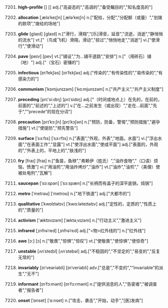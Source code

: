 7201. **high-profile**
[]  []
adj.["高姿态的","高调的","备受瞩目的","知名度高的"]  

7202. **allocation**
[ˌæləˈkeɪʃn]  [ˌæləˈkeɪʃn]
n.["配给，分配","分配额（或量）","划拨的款项","拨给的场地"]  

7203. **glide**
[glaɪd]  [ɡlaɪd]
n.["滑行，滑翔","[乐]滑音，延音","流逝，消逝","静悄悄的流水"]  vt.["（鸟或飞机）滑翔，滑动","掠过","悄悄地走","消逝"]  vi.["使滑行","使滑动"]  

7204. **pave**
[peɪv]  [pev]
vt.["铺设","为…铺平道路","安排"]  n.["（用砖石）铺（地）"]  adj.["（宝石）密镶的"]  

7205. **infectious**
[ɪnˈfekʃəs]  [ɪnˈfɛkʃəs]
adj.["传染的","有传染性的","易传染的","有感染力的"]  

7206. **communism**
[ˈkɒmjunɪzəm]  [ˈkɑ:mjunɪzəm]
n.["共产主义","共产主义制度"]  

7207. **preceding**
[prɪ'si:dɪŋ]  [prɪˈsidɪŋ]
adj.["（时间或地点上）在先的，在前的，前面的","前述的","上述的"]  v.["在…之前发生（或出现）","走在…前面","先于","“precede”的现在分词"]  

7208. **precaution**
[prɪˈkɔ:ʃn]  [prɪˈkɔʃən]
n.["预防，防备，警惕","预防措施","避孕措施"]  vt.["使提防","预先警告"]  

7209. **surface**
[ˈsɜ:fɪs]  [ˈsɜ:rfɪs]
n.["表面","外观，外表","地面。水面"]  vi.["浮出水面","在表面工作","显露"]  vt.["使浮出水面","使成平面"]  adj.["表面的，外观的","外表上的，平地上的","肤浅的"]  

7210. **fry**
[fraɪ]  [fraɪ]
n.["鱼苗，鱼秧","弗赖伊（姓氏）","油炸食物","（口语）烦恼，愤激"]  vi.["用油煎","用油炸烤炒","油炸"]  vt.["油炸","油煎","（美俚）使被处电刑","瓦解"]  

7211. **saucepan**
[ˈsɔ:spən]  [ˈsɔ:spæn]
n.["长柄而有盖子的深平底锅，炖锅"]  

7212. **metro**
[ˈmetrəʊ]  [ˈmetroʊ]
n.["地下铁道"]  adj.["大都市的"]  

7213. **qualitative**
[ˈkwɒlɪtətɪv]  [ˈkwɑ:ləteɪtətɪv]
adj.["定性的，定质的","性质上的","质量的"]  

7214. **activism**
['æktɪvɪzəm]  [ˈæktəˌvɪzəm]
n.["行动主义","激进主义"]  

7215. **infrared**
[ˌɪnfrəˈred]  [ˌɪnfrəˈrɛd]
adj.["<物>红外线的"]  n.["红外线"]  

7216. **awe**
[ɔ:]  [ɔ]
n.["敬畏","惊惧","惊叹"]  vt.["使敬畏","使惊惧","使惊奇"]  

7217. **unstable**
[ʌnˈsteɪbl]  [ʌnˈstebəl]
adj.["不稳固的","不坚定的","易变的","反复无常的"]  

7218. **invariably**
[ɪnˈveəriəbli]  [ɪnˈveriəbli]
adv.["总是","不变的","“invariable”的派生","无不"]  

7219. **informant**
[ɪnˈfɔ:mənt]  [ɪnˈfɔ:rmənt]
n.["提供消息的人","告密者","被调查者","报告者"]  

7220. **onset**
[ˈɒnset]  [ˈɑ:nset]
n.["攻击，袭击","开始，动手","[医]发病"]  

